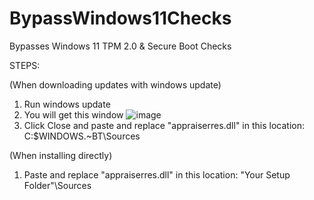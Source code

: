 # BypassWindows11Checks
Bypasses Windows 11 TPM 2.0 &amp; Secure Boot Checks



STEPS:

(When downloading updates with windows update)
1. Run windows update
2. You will get this window ![image](https://user-images.githubusercontent.com/75292632/156147939-65c37ea9-9945-496c-bb74-9837776feede.png)
3. Click Close and paste and replace "appraiserres.dll" in this location: C:\$WINDOWS.~BT\Sources

(When installing directly)
1. Paste and replace "appraiserres.dll" in this location: "Your Setup Folder"\Sources
